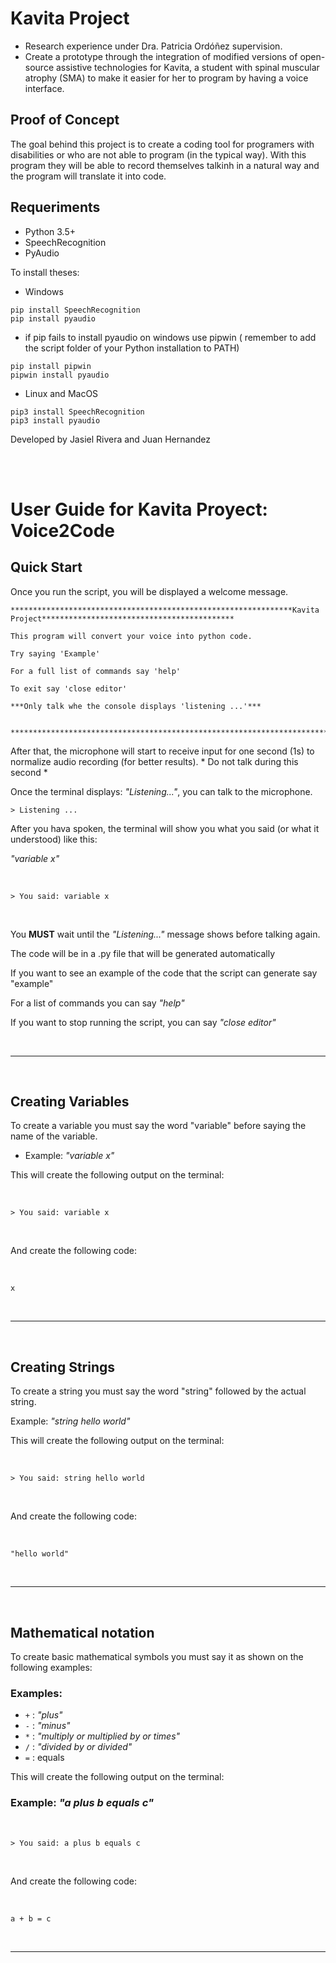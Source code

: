 # Kavita Project 
- Research experience under Dra. Patricia Ordóñez supervision.
- Create a prototype through the integration of modified versions of open-source assistive technologies for Kavita, a student with spinal muscular atrophy (SMA) to make it easier for her to program by having a voice interface.

## Proof of Concept
The goal behind this project is to create a coding tool for programers with disabilities or who are not able to program (in the typical way). With this program they will be able to record themselves talkinh in a natural way and the program will translate it into code. 


## Requeriments
- Python 3.5+ 
- SpeechRecognition
- PyAudio

To install theses:

- Windows

```
pip install SpeechRecognition
pip install pyaudio
```
- if pip fails to install pyaudio on windows use pipwin ( remember to add the script folder of your Python installation to PATH)
```
pip install pipwin
pipwin install pyaudio
```
- Linux and MacOS
```
pip3 install SpeechRecognition
pip3 install pyaudio
```


Developed by Jasiel Rivera and Juan Hernandez

<br /> <br /> 


 # User Guide for Kavita Proyect: Voice2Code
## Quick Start
Once you run the script, you will be displayed a welcome message.
```
***************************************************************Kavita Project*******************************************

This program will convert your voice into python code.

Try saying 'Example'

For a full list of commands say 'help'

To exit say 'close editor'

***Only talk whe the console displays 'listening ...'***


************************************************************************************************************************
```

After that, the microphone will start to receive input for one second 
(1s) to normalize audio recording (for better results). * Do not talk during this second *

Once the terminal displays: *"Listening..."*, you can talk to the 
microphone.

```
> Listening ...
```

After you hava spoken, the terminal will show you what you 
said (or what it understood) like this:

*"variable x"*

<br /> 

```
> You said: variable x
```

<br /> 

You **MUST** wait until the *"Listening..."* message shows before talking 
again.

The code will be in a .py file that will be generated automatically 

If you want to see an example of the code that the script can generate say "example" 

For a list of commands you can say *"help"*

If you want to stop running the script, you can say *"close editor"*

<br /> 

---

<br /> 

## Creating Variables 

To create a variable you must say the word "variable" before saying the name of the variable.

- Example: *"variable x"*

This will create the following output on the terminal:

<br /> 

```
> You said: variable x
```

<br /> 

And create the following code:

<br /> 

```
x
```

<br /> 

---

<br /> 

## Creating Strings 

To create a string you must say the word "string" followed by the 
actual string.

Example: *"string hello world"*

This will create the following output on the terminal:

<br /> 

```
> You said: string hello world
```

<br /> 

And create the following code:

<br /> 

```
"hello world"
```

<br /> 

---

<br /> 

## Mathematical notation

To create basic mathematical symbols you must say it as shown on the following examples:

### Examples:

- `+`  :  *"plus"*
- `-`  :  *"minus"*
- `*`  :  *"multiply or multiplied by or times"*
- `/`  :  *"divided by or divided"*
- `=` : equals

This will create the following output on the terminal:

### Example: *"a plus b equals c"*

<br /> 

```
> You said: a plus b equals c
```

<br /> 

And create the following code:

<br /> 

```
a + b = c
```

<br /> 

---

<br /> 

